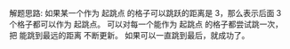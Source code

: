 解题思路:
如果某一个作为 起跳点 的格子可以跳跃的距离是 3，那么表示后面 3 个格子都可以作为 起跳点。
可以对每一个能作为 起跳点 的格子都尝试跳一次，把 能跳到最远的距离 不断更新。
如果可以一直跳到最后，就成功了。